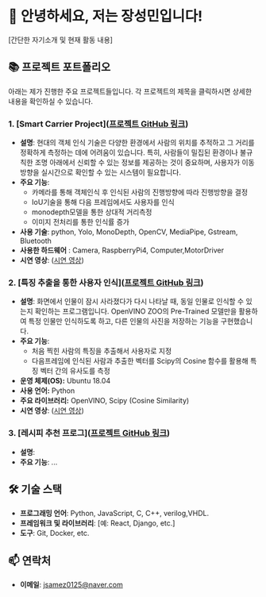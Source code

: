 # 👋 안녕하세요, 저는 장성민입니다!

[간단한 자기소개 및 현재 활동 내용]

## 📚 프로젝트 포트폴리오

아래는 제가 진행한 주요 프로젝트들입니다. 각 프로젝트의 제목을 클릭하시면 상세한 내용을 확인하실 수 있습니다.

### 1. [Smart Carrier Project]([프로젝트 GitHub 링크](https://github.com/jsamez/05-tailer-swift))
- **설명**: 현대의 객체 인식 기술은 다양한 환경에서 사람의 위치를 추적하고 그 거리를 정확하게 측정하는 데에 어려움이 있습니다. 특히, 사람들이 밀집된 환경이나 불규칙한 조명 아래에서 신뢰할 수 있는 정보를 제공하는 것이 중요하며, 사용자가 이동 방향을 실시간으로 확인할 수 있는 시스템이 필요합니다.
- **주요 기능**:
  - 카메라를 통해 객체인식 후 인식된 사람의 진행방향에 따라 진행방향을 결정
  - IoU기술을 통해 다음 프레임에서도 사용자를 인식
  - monodepth모델을 통한 상대적 거리측정
  - 이미지 전처리를 통한 인식률 증가
- **사용 기술**: python, Yolo, MonoDepth, OpenCV, MediaPipe, Gstream, Bluetooth
- **사용한 하드웨어** : Camera, RaspberryPi4, Computer,MotorDriver
- **시연 영상**:
  ([시연 영상](https://youtu.be/09_n7xEd-p4))

### 2. [특징 추출을 통한 사용자 인식]([프로젝트 GitHub 링크](https://github.com/jsamez/suit))
- **설명**: 화면에서 인물이 잠시 사라졌다가 다시 나타날 때, 동일 인물로 인식할 수 있는지 확인하는 프로그램입니다. OpenVINO ZOO의 Pre-Trained 모델만을 활용하여 특정 인물만 인식하도록 하고, 다른 인물의 사진을 저장하는 기능을 구현했습니다.
- **주요 기능**:
  - 처음 찍힌 사람의 특징을 추출해서 사용자로 지정
  - 다음프레임에 인식된 사람과 추출한 벡터를 Scipy의 Cosine 함수를 활용해 특징 벡터 간의 유사도를 측정
- **운영 체제(OS):** Ubuntu 18.04
- **사용 언어:** Python
- **주요 라이브러리:** OpenVINO, Scipy (Cosine Similarity)
- **시연 영상**:
  ([시연 영상](https://youtu.be/R1ZEraahKhw))

### 3. [레시피 추천 프로그]([프로젝트 GitHub 링크](https://github.com/jsamez/ARR))
- **설명**:
- **주요 기능**:
...

## 🛠️ 기술 스택

- **프로그래밍 언어**: Python, JavaScript, C, C++, verilog,VHDL.
- **프레임워크 및 라이브러리**: [예: React, Django, etc.]
- **도구**: Git, Docker, etc.

## 📫 연락처

- **이메일**: jsamez0125@naver.com

